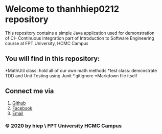 # Welcome to thanhhiep0212 repository
This repository contains a simple Java application used for demonstration of CI- Continuous Integration part of Introduction to Software Engineering course at FPT University, HCMC Campus
## You will find in this repository:
*MathUtil class: hold all of our own math methods
*test class: demonstrate TDD and Unit Testing using Junit
*.gitignore
*Markdown file itself

## Connect me via
1. [Github](http://github.com/thanhhiep0212)
2. [Facebook](http://facebook.com/nthh0212)
3. [Email](hiepntse140248@fpt.edu.vn)

### © 2020 by hiep \ FPT University HCMC Campus
